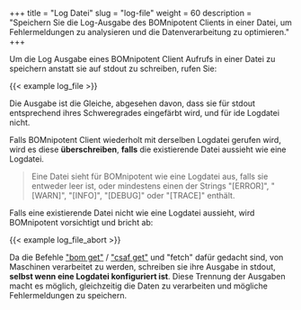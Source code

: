 +++
title = "Log Datei"
slug = "log-file"
weight = 60
description = "Speichern Sie die Log-Ausgabe des BOMnipotent Clients in einer Datei, um Fehlermeldungen zu analysieren und die Datenverarbeitung zu optimieren."
+++

Um die Log Ausgabe eines BOMnipotent Client Aufrufs in einer Datei zu speichern anstatt sie auf stdout zu schreiben, rufen Sie:

{{< example log_file >}}

Die Ausgabe ist die Gleiche, abgesehen davon, dass sie für stdout entsprechend ihres Schweregrades eingefärbt wird, und für ide Logdatei nicht.

Falls BOMnipotent Client wiederholt mit derselben Logdatei gerufen wird, wird es diese **überschreiben**, **falls** die existierende Datei aussieht wie eine Logdatei.

> Eine Datei sieht für BOMnipotent wie eine Logdatei aus, falls sie entweder leer ist, oder mindestens einen der Strings "[ERROR]", "[WARN]", "[INFO]", "[DEBUG]" oder "[TRACE]" enthält.

Falls eine existierende Datei nicht wie eine Logdatei aussieht, wird BOMnipotent vorsichtigt und bricht ab:

{{< example log_file_abort >}}

Da die Befehle ["bom get"](/de/client/consumer/boms/#anzeigen) / ["csaf get"](/de/client/consumer/csaf-docs/#anzeigen) und "fetch" dafür gedacht sind, von Maschinen verarbeitet zu werden, schreiben sie ihre Ausgabe in stdout, **selbst wenn eine Logdatei konfiguriert ist**. Diese Trennung der Ausgaben macht es möglich, gleichzeitig die Daten zu verarbeiten und mögliche Fehlermeldungen zu speichern.
